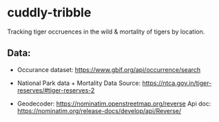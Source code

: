 # cuddly-tribble

Tracking tiger occruences in the wild & mortality of tigers by location.

## Data:
- Occurance dataset: https://www.gbif.org/api/occurrence/search

- National Park data + Mortality Data Source: https://ntca.gov.in/tiger-reserves/#tiger-reserves-2

- Geodecoder: https://nominatim.openstreetmap.org/reverse
        Api doc: https://nominatim.org/release-docs/develop/api/Reverse/


